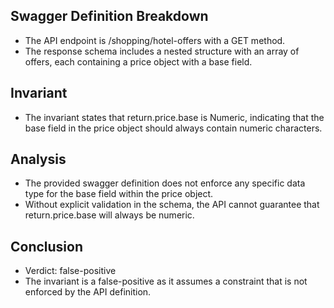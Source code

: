 ## Swagger Definition Breakdown
- The API endpoint is /shopping/hotel-offers with a GET method.
- The response schema includes a nested structure with an array of offers, each containing a price object with a base field.

## Invariant
- The invariant states that return.price.base is Numeric, indicating that the base field in the price object should always contain numeric characters.

## Analysis
- The provided swagger definition does not enforce any specific data type for the base field within the price object.
- Without explicit validation in the schema, the API cannot guarantee that return.price.base will always be numeric.

## Conclusion
- Verdict: false-positive
- The invariant is a false-positive as it assumes a constraint that is not enforced by the API definition.
